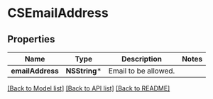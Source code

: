 # CSEmailAddress

## Properties
Name | Type | Description | Notes
------------ | ------------- | ------------- | -------------
**emailAddress** | **NSString*** | Email to be allowed. | 

[[Back to Model list]](../README.md#documentation-for-models) [[Back to API list]](../README.md#documentation-for-api-endpoints) [[Back to README]](../README.md)


